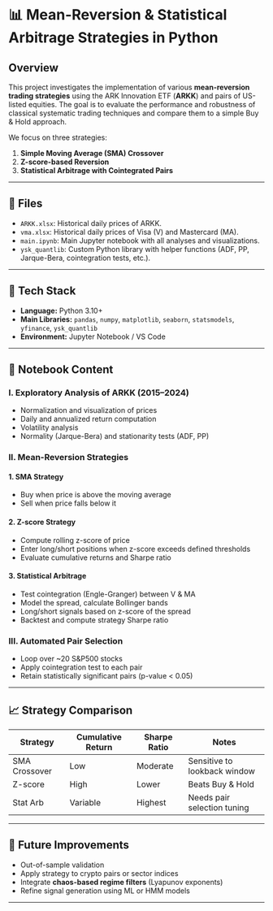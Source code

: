 # 📊 Mean-Reversion & Statistical Arbitrage Strategies in Python

## Overview

This project investigates the implementation of various **mean-reversion trading strategies** using the ARK Innovation ETF (**ARKK**) and pairs of US-listed equities. The goal is to evaluate the performance and robustness of classical systematic trading techniques and compare them to a simple Buy & Hold approach.

We focus on three strategies:

1. **Simple Moving Average (SMA) Crossover**
2. **Z-score-based Reversion**
3. **Statistical Arbitrage with Cointegrated Pairs**

---

## 📁 Files

- `ARKK.xlsx`: Historical daily prices of ARKK.
- `vma.xlsx`: Historical daily prices of Visa (V) and Mastercard (MA).
- `main.ipynb`: Main Jupyter notebook with all analyses and visualizations.
- `ysk_quantlib`: Custom Python library with helper functions (ADF, PP, Jarque-Bera, cointegration tests, etc.).

---

## 🔧 Tech Stack

- **Language:** Python 3.10+
- **Main Libraries:** `pandas`, `numpy`, `matplotlib`, `seaborn`, `statsmodels`, `yfinance`, `ysk_quantlib`
- **Environment:** Jupyter Notebook / VS Code

---

## 📘 Notebook Content

### I. Exploratory Analysis of ARKK (2015–2024)

- Normalization and visualization of prices
- Daily and annualized return computation
- Volatility analysis
- Normality (Jarque-Bera) and stationarity tests (ADF, PP)

### II. Mean-Reversion Strategies

#### 1. SMA Strategy
- Buy when price is above the moving average
- Sell when price falls below it

#### 2. Z-score Strategy
- Compute rolling z-score of price
- Enter long/short positions when z-score exceeds defined thresholds
- Evaluate cumulative returns and Sharpe ratio

#### 3. Statistical Arbitrage
- Test cointegration (Engle-Granger) between V & MA
- Model the spread, calculate Bollinger bands
- Long/short signals based on z-score of the spread
- Backtest and compute strategy Sharpe ratio

### III. Automated Pair Selection
- Loop over ~20 S&P500 stocks
- Apply cointegration test to each pair
- Retain statistically significant pairs (p-value < 0.05)

---

## 📈 Strategy Comparison

| Strategy      | Cumulative Return | Sharpe Ratio | Notes                        |
|---------------|-------------------|--------------|------------------------------|
| SMA Crossover | Low               | Moderate     | Sensitive to lookback window |
| Z-score       | High              | Lower        | Beats Buy & Hold             |
| Stat Arb      | Variable          | Highest      | Needs pair selection tuning  |

---


## 🚀 Future Improvements

- Out-of-sample validation
- Apply strategy to crypto pairs or sector indices
- Integrate **chaos-based regime filters** (Lyapunov exponents)
- Refine signal generation using ML or HMM models
---

